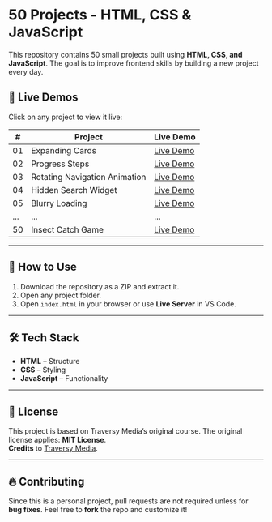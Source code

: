 # 50 Projects - HTML, CSS & JavaScript

This repository contains 50 small projects built using **HTML, CSS, and JavaScript**. The goal is to improve frontend skills by building a new project every day.

## 🚀 Live Demos

Click on any project to view it live:

| #   | Project                       | Live Demo                                                  |
| --- | ----------------------------- | ---------------------------------------------------------- |
| 01  | Expanding Cards               | [Live Demo](https://admirable-manatee-ff23be.netlify.app/) |
| 02  | Progress Steps                | [Live Demo](#)                                             |
| 03  | Rotating Navigation Animation | [Live Demo](#)                                             |
| 04  | Hidden Search Widget          | [Live Demo](#)                                             |
| 05  | Blurry Loading                | [Live Demo](#)                                             |
| ... | ...                           | ...                                                        |
| 50  | Insect Catch Game             | [Live Demo](#)                                             |

---

## 📌 How to Use

1. Download the repository as a ZIP and extract it.
2. Open any project folder.
3. Open `index.html` in your browser or use **Live Server** in VS Code.

---

## 🛠 Tech Stack

-   **HTML** – Structure
-   **CSS** – Styling
-   **JavaScript** – Functionality

---

## 📜 License

This project is based on Traversy Media’s original course. The original license applies: **MIT License**.  
**Credits** to [Traversy Media](https://traversymedia.com).

---

## 🔥 Contributing

Since this is a personal project, pull requests are not required unless for **bug fixes**. Feel free to **fork** the repo and customize it!
